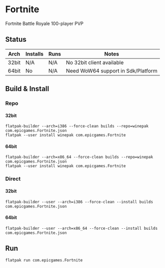 # Fortnite
Fortnite Battle Royale 100-player PVP

## Status

| Arch  | Installs | Runs | Notes |
| ----- | -------- | ---- | ----- |
| 32bit | N/A      | N/A  | No 32bit client available |
| 64bit | No       | N/A  | Need WoW64 support in Sdk/Platform |

## Build & Install
### Repo
#### 32bit

    flatpak-builder --arch=i386 --force-clean builds --repo=winepak com.epicgames.Fortnite.json
    flatpak --user install winepak com.epicgames.Fortnite

#### 64bit

    flatpak-builder --arch=x86_64 --force-clean builds --repo=winepak com.epicgames.Fortnite.json
    flatpak --user install winepak com.epicgames.Fortnite

### Direct
#### 32bit

    flatpak-builder --user --arch=i386 --force-clean --install builds com.epicgames.Fortnite.json

#### 64bit

    flatpak-builder --user --arch=x86_64 --force-clean --install builds com.epicgames.Fortnite.json

## Run

    flatpak run com.epicgames.Fortnite

